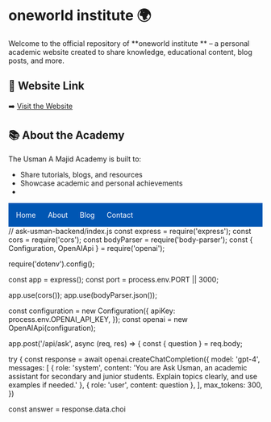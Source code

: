 # oneworld institute 🌍

Welcome to the official repository of **oneworld institute ** – a personal academic website created to share knowledge, educational content, blog posts, and more.

## 🌟 Website Link

➡️ [Visit the Website](https://usmanabdulmajid67.github.io/Usman-abdulmajid/)

## 📚 About the Academy

The Usman A Majid Academy is built to:
- Share tutorials, blogs, and resources
- Showcase academic and personal achievements
-
<nav style="background-color: #0056b3; padding: 15px;">
  <a href="index.html" style="color: white; margin-right: 20px; text-decoration: none;">Home</a>
  <a href="about.html" style="color: white; margin-right: 20px; text-decoration: none;">About</a>
  <a href="blog.html" style="color: white; margin-right: 20px; text-decoration: none;">Blog</a>
  <a href="contact.html" style="color: white; text-decoration: none;">Contact</a>
</nav>
// ask-usman-backend/index.js const express = require('express'); const cors = require('cors'); const bodyParser = require('body-parser'); const { Configuration, OpenAIApi } = require('openai');

require('dotenv').config();

const app = express(); const port = process.env.PORT || 3000;

app.use(cors()); app.use(bodyParser.json());

const configuration = new Configuration({ apiKey: process.env.OPENAI_API_KEY, }); const openai = new OpenAIApi(configuration);

app.post('/api/ask', async (req, res) => { const { question } = req.body;

try { const response = await openai.createChatCompletion({ model: 'gpt-4', messages: [ { role: 'system', content: 'You are Ask Usman, an academic assistant for secondary and junior students. Explain topics clearly, and use examples if needed.' }, { role: 'user', content: question }, ], max_tokens: 300, })

const answer = response.data.choi



